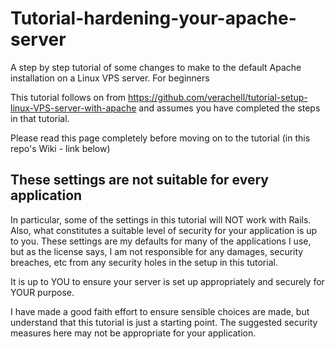 # Tutorial-hardening-your-apache-server
A step by step tutorial of some changes to make to the default Apache installation on a Linux VPS server. For beginners

This tutorial follows on from https://github.com/verachell/tutorial-setup-linux-VPS-server-with-apache and assumes you have completed the steps in that tutorial.

Please read this page completely before moving on to the tutorial (in this repo's Wiki - link below)

## These settings are not suitable for every application
In particular, some of the settings in this tutorial will NOT work with Rails. Also, what constitutes a suitable level of security for your application is up to you. These settings are my defaults for many of the applications I use, but as the license says, I am not responsible for any damages, security breaches, etc from any security holes in the setup in this tutorial. 

It is up to YOU to ensure your server is set up appropriately and securely for YOUR purpose.

I have made a good faith effort to ensure sensible choices are made, but understand that this tutorial is just a starting point. The suggested security measures here may not be appropriate for your application.


